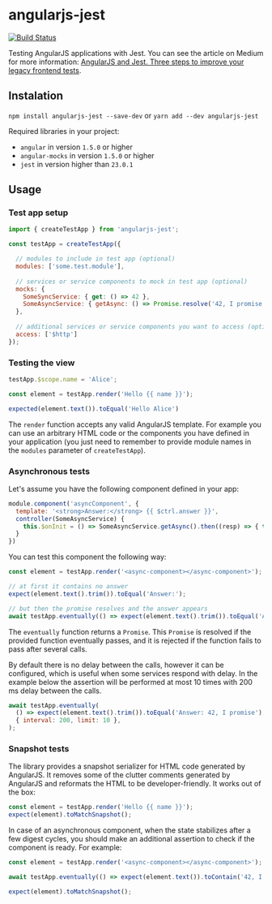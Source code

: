 # angularjs-jest

[![Build Status](https://travis-ci.org/dzikowski/angularjs-jest.svg?branch=master)](https://travis-ci.org/dzikowski/angularjs-jest)

Testing AngularJS applications with Jest. You can see the article on Medium for more information: [AngularJS and Jest. Three steps to improve your legacy frontend tests](https://blog.softwaremill.com/angularjs-and-jest-three-steps-to-improve-your-legacy-frontend-tests-90674c0017e4).


## Instalation

`npm install angularjs-jest --save-dev` or `yarn add --dev angularjs-jest`

Required libraries in your project:

- `angular` in version `1.5.0` or higher
- `angular-mocks` in version `1.5.0` or higher
- `jest` in version higher than `23.0.1`


## Usage

### Test app setup

```javascript
import { createTestApp } from 'angularjs-jest';

const testApp = createTestApp({

  // modules to include in test app (optional)
  modules: ['some.test.module'],
  
  // services or service components to mock in test app (optional)
  mocks: {
    SomeSyncService: { get: () => 42 },
    SomeAsyncService: { getAsync: () => Promise.resolve('42, I promise') },
  },
  
  // additional services or service components you want to access (optional)
  access: ['$http']
});
```


### Testing the view

```javascript
testApp.$scope.name = 'Alice';

const element = testApp.render('Hello {{ name }}');

expected(element.text()).toEqual('Hello Alice')
```

The `render` function accepts any valid AngularJS template. For example you can use an arbitrary HTML code or the components you have defined in your application (you just need to remember to provide module names in the `modules` parameter of `createTestApp`).


### Asynchronous tests

Let's assume you have the following component defined in your app:

```javascript
module.component('asyncComponent', {
  template: '<strong>Answer:</strong> {{ $ctrl.answer }}',
  controller(SomeAsyncService) {
    this.$onInit = () => SomeAsyncService.getAsync().then((resp) => { this.answer = resp; });
  }
})
```

You can test this component the following way:

```javascript
const element = testApp.render('<async-component></async-component>');

// at first it contains no answer
expect(element.text().trim()).toEqual('Answer:');

// but then the promise resolves and the answer appears
await testApp.eventually(() => expect(element.text().trim()).toEqual('Answer: 42, I promise'));
```

The `eventually` function returns a `Promise`. This `Promise` is resolved if the provided function eventually passes, and it is rejected if the function fails to pass after several calls.

By default there is no delay between the calls, however it can be configured, which is useful when some services respond with delay. In the example below the assertion will be performed at most 10 times with 200 ms delay between the calls.

```javascript
await testApp.eventually(
  () => expect(element.text().trim()).toEqual('Answer: 42, I promise'),
  { interval: 200, limit: 10 },
);
```
 

### Snapshot tests

The library provides a snapshot serializer for HTML code generated by AngularJS. It removes some of the clutter comments generated by AngularJS and reformats the HTML to be developer-friendly. It works out of the box:

```javascript
const element = testApp.render('Hello {{ name }}');
expect(element).toMatchSnapshot();
```

In case of an asynchronous component, when the state stabilizes after a few digest cycles, you should make an additional assertion to check if the component is ready. For example:

```javascript
const element = testApp.render('<async-component></async-component>');

await testApp.eventually(() => expect(element.text()).toContain('42, I promise'));

expect(element).toMatchSnapshot();
```
